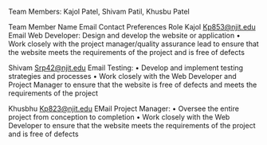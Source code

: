 Team Members: Kajol Patel, Shivam Patil, Khusbu Patel

Team Member Name	Email	Contact Preferences 	Role
Kajol	Kp853@njit.edu	Email	Web Developer:
Design and develop the website or application
•	Work closely with the project manager/quality assurance lead to ensure that the website meets the requirements of the project and is free of defects

Shivam	Srp42@njit.edu	Email	Testing:
•	  Develop and implement testing strategies and processes
•	Work closely with the Web Developer and Project Manager to ensure that the website is free of defects and meets the requirements of the project
 

Khusbhu 	Kp823@njit.edu	EMail	Project Manager:
•	Oversee the entire project from conception to completion
•	Work closely with the Web Developer to ensure that the website meets the requirements of the project and is free of defects



 


